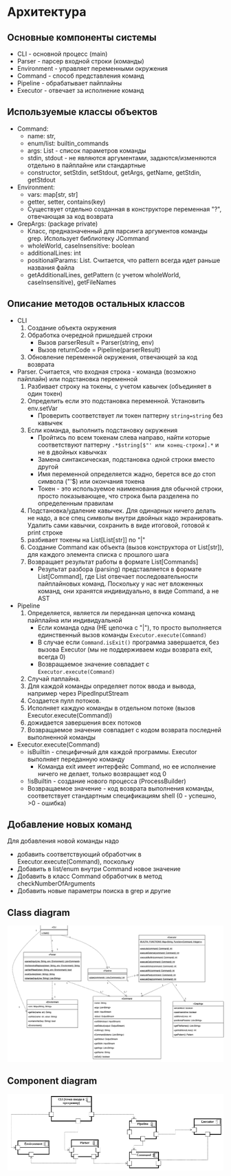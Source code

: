 # Архитектура

## Основные компоненты системы
* CLI - основной процесс (main)
* Parser - парсер входной строки (команды)
* Environment - управляет переменными окружения
* Command - способ представления команд
* Pipeline - обрабатывает пайплайны
* Executor - отвечает за исполнение команд

## Используемые классы объектов
* Command:
    * name: str,
    * enum/list: builtin_commands
    * args: List<Str> - список параметров команды
    * stdin, stdout - не являются аргументами, задаются/изменяются отдельно в пайплайне или стандартные
    * constructor, setStdin, setStdout, getArgs, getName, getStdin, getStdout
* Environment:
    * vars: map[str, str]
    * getter, setter, contains(key)
    * Cуществует отдельно созданная в конструкторе переменная "?", отвечающая за код возврата
* GrepArgs: (package private)
    * Класс, предназначенный для парсинга аргументов команды grep. Использует библиотеку JCommand
    * wholeWorld, caseInsensitive: boolean
    * additionalLines: int
    * positionalParams: List<String>. Считается, что pattern всегда идет раньше названия файла
    * getAdditionalLines, getPattern (c учетом wholeWorld, caseInsensitive), getFileNames

## Описание методов остальных классов
* CLI
    1. Создание объекта окружения
    2. Обработка очередной пришедшей строки
        * Вызов parserResult = Parser(string, env)
        * Вызов returnCode = Pipeline(parserResult)
    3. Обновление переменной окружения, отвечающей за код возврата
* Parser. Считается, что входная строка - команда (возможно пайплайн) или подстановка переменной
    1. Разбивает строку на токены, с учетом кавычек (объединяет в один токен)
    2. Определить если это подстановка переменной. Установить env.setVar
        * Проверить соответствует ли токен паттерну ```string=string``` без кавычек
    3. Если команда, выполнить подстановку окружения
        * Пройтись по всем токенам слева направо, найти которые соответствуют паттерну ```.*$string[$"' или конец-строки].*``` и не в двойных кавычках
        * Замена синтаксическая, подстановка одной строки вместо другой
        * Имя переменной определяется жадно, берется все до стоп символа ("'$) или окончания токена
        * Токен - это используемое наименования для обычной строки, просто показывающее, что строка была разделена по определенным правилам
    4. Подстановка/удаление кавычек. Для одинарных ничего делать не надо,
       а все спец символы внутри двойных надо экранировать.
       Удалить сами кавычки, сохранить в виде итоговой, готовой к print строке
    5. разбивает токены на List[List[str]] по "|"
    6. Создание Command как объекта (вызов конструктора от List[str]), для каждого элемента списка с прошлого шага
    7. Возвращает результат работы в формате List[Commands]
        * Результат разбора (parsing) представляется в формате List[Command], где List отвечает последовательности пайплайновых команд.
          Поскольку у нас нет вложенных команд, они хранятся индивидуально, в виде Command, а не AST
* Pipeline
    1. Определяется, является ли переданная цепочка команд пайплайна или индивидуальной
        * Если команда одна (НЕ цепочка с "|"), то просто выполняется единственный вызов команды ```Executor.execute(Command)```
        * В случае если ```Command.isExit()``` программа завершается, без вызова Executor (мы не поддерживаем коды возврата exit, всегда 0)
        * Возвращаемое значение совпадает с ```Executor.execute(Command)```
    2. Случай паплайна.
    3. Для каждой команды определяет поток ввода и вывода, например через PipedInputStream
    4. Создается пулл потоков.
    5. Исполняет каждую команды в отдельном потоке (вызов Executor.execute(Command))
    6. дожидается завершения всех потоков
    7. Возвращаемое значение совпадает с кодом возврата последней выполненной команды
* Executor.execute(Command)
    * isBuiltin - специфичный для каждой программы. Executor выполняет переданную команду
        * Команда exit имеет интерфейс Command, но ее исполнение ничего не делает, только возвращает код 0
    * !isBuiltin - создание нового процесса (ProcessBuilder)
    * Возвращаемое значение - код возврата выполнения команды, соответствует стандартным спецификациям shell
      (0 - успешно, >0 - ошибка)

## Добавление новых команд
Для добавления новой команды надо
* добавить соответствующий обработчик в Executor.execute(Command), поскольку
* Добавить в list/enum внутри Command новое значение
* Добавить в класс Command обработчик в метод checkNumberOfArguments
* Добавить новые параметры поиска в grep и другие

## Class diagram

![](images/class_diagram.png)

## Component diagram

![](images/component_diagram.png)